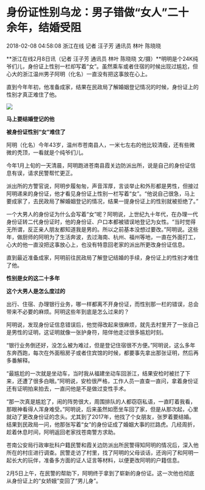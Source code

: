 # 身份证性别乌龙：男子错做“女人”二十余年，结婚受阻

2018-02-08 04:58:08 浙江在线 记者 汪子芳 通讯员 林叶 陈晓晓

**浙江在线2月8日讯（记者 汪子芳 通讯员 林叶 陈晓晓 文/摄）**明明是个24K纯爷们儿，身份证上性别一栏却写着“女”。虽然乘车或者住宿的时候出现过尴尬，但心大的浙江温州男子阿明（化名）一直没有把这事放在心上。

直到今年年初，他准备成家，结果在民政局了解婚姻登记情况的时候，身份证上的性别才真正难住了他。

![](./W020180208176367521108.jpg)

**马上要结婚登记的他**

**被身份证性别“女”难住了**

阿明（化名）今年43岁，温州市苍南县人，一米七左右的他比较清瘦，还有些微微的秃顶，一看就是个纯爷们儿。

今年1月上旬的一天清晨，阿明跑进苍南县霞关边防派出所，说是自己的身份证信息有误，请求民警帮忙更正。

派出所的方警官说，阿明步履匆匆，声音浑厚，言谈举止和外形都是男性，但接过阿明递来的身份证，他才看见身份证上性别一栏写着“女”。“他说自己很急，马上要成家了，去民政局了解婚姻登记的情况，结果一提身份证上的性别就被拒绝了。”

一个大男人的身份证为什么会写着“女”呢？阿明说，上世纪九十年代，在办理一代身份证转二代身份证时，他的身份证、户口本都被错误地登记为女性。“当时觉得无所谓，反正亲人朋友都知道我是男的。所以之前基本没想过要改。”阿明说。这些年，做厨师的阿明为了生活奔波，去过海南、杭州、福州等地，一直在外面打工，心大的他一直没把这事放心上，也没有特意回老家的派出所更改身份证信息。

直到最近准备成家，阿明前往民政局了解登记结婚的手续，身份证上的性别才难住了他。

**性别是女的这二十多年**

**这个大男人是怎么度过的**

出行、住宿、办理银行业务，哪一样都离不开身份证，而性别那一栏的错误，总会带来不必要的麻烦。阿明这些年到底是怎么过来的？

阿明说，发现身份证信息错误后，他觉得改起来很麻烦，就先去村里开了一张自己是男性的证明，这证明就像一张护身符，陪伴他走过很多尴尬时刻。

“银行业务倒还好，没怎么被为难过，但是登记住宿很不方便。”阿明说，这么多年东奔西跑，每次在外面租房子或者住宾馆的时候，都要事先拿出那张证明，然后再多番解释。

“最尴尬的一次就是坐动车，当时我从福建坐动车回浙江，结果安检时被拦了下来，还遭了很多白眼。”阿明说，安检很严格，工作人员一直查一直问，拿着身份证还有证明拍来拍去，一直问他是不是做过变性手术。

“那一次真是尴尬了，闹的阵势很大，周围排队的人都窃窃私语，一直盯着我看，那眼神看得人浑身难受。”阿明说，后来虽然如愿坐车回了家，但是从那次起，心里就动了更改身份证的念头。尤其到了2017年，他找了个女朋友，张罗着要结婚。结果到民政局一问，他那张写着“女”的身份证成了婚姻大事的拦路虎。几经周折，趁着休息时间，阿明返回老家找苍南警方求助。

苍南公安局行政审批科户籍民警和霞关边防派出所民警得知阿明的情况后，深入他所在的村庄进行调查。民警走访了村里，找了阿明的父母谈话，还询问了和阿明一起长大的玩伴，准备多方面的证人证言等材料，以便更改阿明的户籍信息。

2月5日上午，在民警的帮助下，阿明终于拿到了崭新的身份证。这一次他也彻底从身份证上的“女娇娥”变回了“男儿身”。
